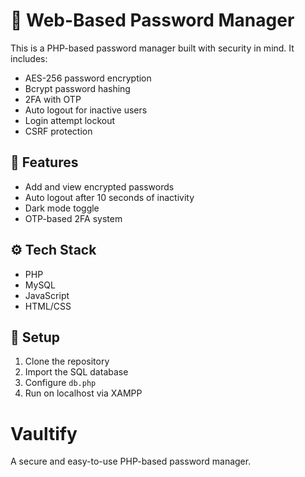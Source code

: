 # 🔐 Web-Based Password Manager

This is a PHP-based password manager built with security in mind. It includes:

- AES-256 password encryption
- Bcrypt password hashing
- 2FA with OTP
- Auto logout for inactive users
- Login attempt lockout
- CSRF protection

## 🚀 Features

- Add and view encrypted passwords
- Auto logout after 10 seconds of inactivity
- Dark mode toggle
- OTP-based 2FA system

## ⚙️ Tech Stack

- PHP
- MySQL
- JavaScript
- HTML/CSS

## 📁 Setup

1. Clone the repository
2. Import the SQL database
3. Configure `db.php`
4. Run on localhost via XAMPP

# Vaultify
A secure and easy-to-use PHP-based password manager.
